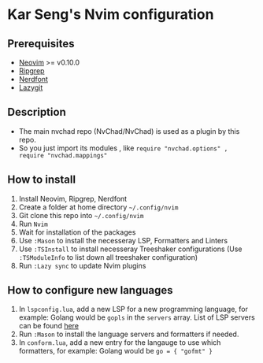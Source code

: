 # Kar Seng's Nvim configuration
## Prerequisites
- [Neovim](https://github.com/neovim/neovim) >= v0.10.0
- [Ripgrep](https://github.com/BurntSushi/ripgrep) 
- [Nerdfont](https://www.nerdfonts.com/) 
- [Lazygit](https://github.com/jesseduffield/lazygit) 

## Description
- The main nvchad repo (NvChad/NvChad) is used as a plugin by this repo.
- So you just import its modules , like `require "nvchad.options" , require "nvchad.mappings"`

## How to install
1. Install Neovim, Ripgrep, Nerdfont
2. Create a folder at home directory `~/.config/nvim`
3. Git clone this repo into `~/.config/nvim` 
4. Run `Nvim`
5. Wait for installation of the packages
6. Use `:Mason` to install the necesseray LSP, Formatters and Linters
7. Use `:TSInstall` to install necesseray Treeshaker configurations (Use `:TSModuleInfo` to list down all treeshaker configuration)
8. Run `:Lazy sync` to update Nvim plugins

## How to configure new languages
1. In `lspconfig.lua`, add a new LSP for a new programming language, for example: Golang would be `gopls` in the `servers` array. List of LSP servers can be found [here](https://github.com/neovim/nvim-lspconfig/blob/master/doc/configs.md)
2. Run `:Mason` to install the language servers and formatters if needed.
3. In `conform.lua`, add a new entry for the langauge to use which formatters, for example: Golang would be `go = { "gofmt" }`
